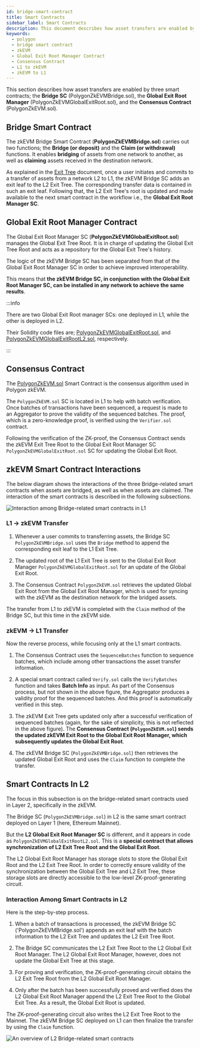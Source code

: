 ```yaml
---
id: bridge-smart-contract
title: Smart Contracts
sidebar_label: Smart Contracts
description: This document describes how asset transfers are enabled by Polygon zkEVM bridge smart contracts.
keywords:
  - polygon
  - bridge smart contract
  - zkEVM
  - Global Exit Root Manager Contract
  - Consensus Contract
  - L1 to zkEVM
  - zkEVM to L1
---
```


This section describes how asset transfers are enabled by three smart contracts; the **Bridge SC** (PolygonZkEVMBridge.sol), the **Global Exit Root Manager** (PolygonZkEVMGlobalExitRoot.sol), and the **Consensus Contract** (PolygonZkEVM.sol).

## Bridge Smart Contract

The zkEVM Bridge Smart Contract (**PolygonZkEVMBridge.sol**) carries out two functions; the **Bridge (or deposit)** and the **Claim (or withdrawal)** functions. It enables **bridging** of assets from one network to another, as well as **claiming** assets received in the destination network.

As explained in the [Exit Tree](exit-tree.md) document, once a user initiates and commits to a transfer of assets from a network L2 to L1, the zkEVM Bridge SC adds an exit leaf to the L2 Exit Tree. The corresponding transfer data is contained in such an exit leaf. Following that, the L2 Exit Tree's root is updated and made available to the next smart contract in the workflow i.e., the **Global Exit Root Manager SC**.

## Global Exit Root Manager Contract

The Global Exit Root Manager SC (**PolygonZkEVMGlobalExitRoot.sol**) manages the Global Exit Tree Root. It is in charge of updating the Global Exit Tree Root and acts as a repository for the Global Exit Tree's history.

The logic of the zkEVM Bridge SC has been separated from that of the Global Exit Root Manager SC in order to achieve improved interoperability.

This means that **the zkEVM Bridge SC, in conjunction with the Global Exit Root Manager SC, can be installed in any network to achieve the same results**.

:::info 

There are two Global Exit Root manager SCs: one deployed in L1, while the other is deployed in L2. 

Their Solidity code files are; [<ins>PolygonZkEVMGlobalExitRoot.sol</ins>](https://github.com/0xPolygonHermez/zkevm-contracts/blob/main/contracts/PolygonZkEVMGlobalExitRoot.sol), and [<ins>PolygonZkEVMGlobalExitRootL2.sol</ins>](https://github.com/0xPolygonHermez/zkevm-contracts/blob/main/contracts/PolygonZkEVMGlobalExitRootL2.sol), respectively.   

:::

## Consensus Contract

The [PolygonZkEVM.sol](https://github.com/0xPolygonHermez/zkevm-contracts/blob/main/contracts/PolygonZkEVM.sol) Smart Contract is the consensus algorithm used in Polygon zkEVM.

The `PolygonZkEVM.sol` SC is located in L1 to help with batch verification. Once batches of transactions have been sequenced, a request is made to an Aggregator to prove the validity of the sequenced batches. The proof, which is a zero-knowledge proof, is verified using the `Verifier.sol` contract.

Following the verification of the ZK-proof, the Consensus Contract sends the zkEVM Exit Tree Root to the Global Exit Root Manager SC `PolygonZkEVMGlobalExitRoot.sol` SC for updating the Global Exit Root.

## zkEVM Smart Contract Interactions

The below diagram shows the interactions of the three Bridge-related smart contracts when assets are bridged, as well as when assets are claimed. The interaction of the smart contracts is described in the following subsections.

![Interaction among Bridge-related smart contracts in L1](figures/04pzb-overall-interact-bridge-scs.png)

### L1 &rarr; zkEVM Transfer

1. Whenever a user commits to transferring assets, the Bridge SC `PolygonZkEVMBridge.sol` uses the `Bridge` method to append the corresponding exit leaf to the L1 Exit Tree.

2. The updated root of the L1 Exit Tree is sent to the Global Exit Root Manager `PolygonZkEVMGlobalExitRoot.sol` for an update of the Global Exit Root.

3. The Consensus Contract `PolygonZkEVM.sol` retrieves the updated Global Exit Root from the Global Exit Root Manager, which is used for syncing with the zkEVM as the destination network for the bridged assets.

The transfer from L1 to zkEVM is completed with the `Claim` method of the Bridge SC, but this time in the zkEVM side.

### zkEVM &rarr; L1 Transfer

Now the reverse process, while focusing only at the L1 smart contracts.

1. The Consensus Contract uses the `SequenceBatches` function to sequence batches, which include among other transactions the asset transfer information.

2. A special smart contract called `Verify.sol` calls the `VerifyBatches` function and takes **Batch Info** as input. As part of the Consensus process, but not shown in the above figure, the Aggregator produces a validity proof for the sequenced batches. And this proof is automatically verified in this step. 

3. The zkEVM Exit Tree gets updated only after a successful verification of sequenced batches (again, for the sake of simplicity, this is not reflected in the above figure). The **Consensus Contract (`PolygonZkEVM.sol`) sends the updated zkEVM Exit Root to the Global Exit Root Manager, which subsequently updates the Global Exit Root**.

4. The zkEVM Bridge SC (`PolygonZkEVMBridge.sol`) then retrieves the updated Global Exit Root and uses the `Claim` function to complete the transfer.

## Smart Contracts In L2

The focus in this subsection is on the bridge-related smart contracts used in Layer 2, specifically in the zkEVM.

The Bridge SC (`PolygonZkEVMBridge.sol`) in L2 is the same smart contract deployed on Layer 1 (here, Ethereum Mainnet). 

But the **L2 Global Exit Root Manager SC** is different, and it appears in code as `PolygonZkEVMGlobalExitRootL2.sol`. This is a **special contract that allows synchronization of L2 Exit Tree Root and the Global Exit Root**.

The L2 Global Exit Root Manager has storage slots to store the Global Exit Root and the L2 Exit Tree Root. In order to correctly ensure validity of the synchronization between the Global Exit Tree and L2 Exit Tree, these storage slots are directly accessible to the low-level ZK-proof-generating circuit.

### Interaction Among Smart Contracts in L2 

Here is the step-by-step process.

1. When a batch of transactions is processed, the zkEVM Bridge SC ('PolygonZkEVMBridge.sol') appends an exit leaf with the batch information to the L2 Exit Tree and updates the L2 Exit Tree Root.

2. The Bridge SC communicates the L2 Exit Tree Root to the L2 Global Exit Root Manager. The L2 Global Exit Root Manager, however, does not update the Global Exit Tree at this stage.

3. For proving and verification, the ZK-proof-generating circuit obtains the L2 Exit Tree Root from the L2 Global Exit Root Manager.

4. Only after the batch has been successfully proved and verified does the L2 Global Exit Root Manager append the L2 Exit Tree Root to the Global Exit Tree. As a result, the Global Exit Root is updated.

The ZK-proof-generating circuit also writes the L2 Exit Tree Root to the Mainnet. The zkEVM Bridge SC deployed on L1 can then finalize the transfer by using the `Claim` function.

![An overview of L2 Bridge-related smart contracts](figures/05pzb-l2-related-scs.png)
